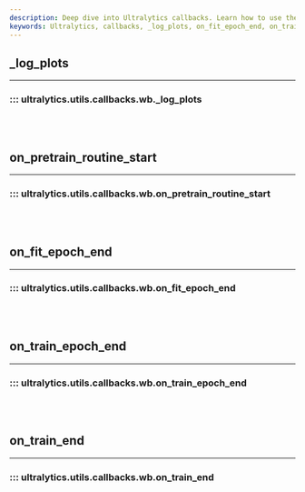 ```yaml
---
description: Deep dive into Ultralytics callbacks. Learn how to use the _log_plots, on_fit_epoch_end, and on_train_end functions effectively.
keywords: Ultralytics, callbacks, _log_plots, on_fit_epoch_end, on_train_end
---
```


## _log_plots
---
### ::: ultralytics.utils.callbacks.wb._log_plots
<br><br>

## on_pretrain_routine_start
---
### ::: ultralytics.utils.callbacks.wb.on_pretrain_routine_start
<br><br>

## on_fit_epoch_end
---
### ::: ultralytics.utils.callbacks.wb.on_fit_epoch_end
<br><br>

## on_train_epoch_end
---
### ::: ultralytics.utils.callbacks.wb.on_train_epoch_end
<br><br>

## on_train_end
---
### ::: ultralytics.utils.callbacks.wb.on_train_end
<br><br>